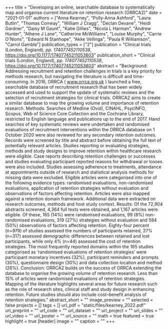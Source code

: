 +++
title = "Developing an online, searchable database to systematically map and organise current literature on retention research (ORRCA2)"
date = "2021-01-01"
authors = ["Anna Kearney", "Polly-Anna Ashford", "Laura Butlin", "Thomas Conway", "William J Cragg", "Declan Devane", "Heidi Gardner", "Daisy M Gaunt", "Katie Gillies", "Nicola L Harman", "Andrew Hunter", "Athene J Lane", "Catherine McWilliams", "Louise Murphy", "Carrie O'Nions", "Edward N Stanhope", "Akke Vellinga", "Paula R Williamson", "Carrol Gamble"]
publication_types = ["2"]
publication = "Clinical trials (London, England), _pp. 174077452110538_, https://doi.org/10.1177/17407745211053803"
publication_short = "Clinical trials (London, England), _pp. 174077452110538_, https://doi.org/10.1177/17407745211053803"
abstract = "Background: Addressing recruitment and retention challenges in trials is a key priority for methods research, but navigating the literature is difficult and time-consuming. In 2016, ORRCA ( www.orrca.org.uk ) launched a free, searchable database of recruitment research that has been widely accessed and used to support the update of systematic reviews and the selection of recruitment strategies for clinical trials. ORRCA2 aims to create a similar database to map the growing volume and importance of retention research. Methods: Searches of Medline (Ovid), CINAHL, PsycINFO, Scopus, Web of Science Core Collection and the Cochrane Library, restricted to English language and publications up to the end of 2017. Hand searches of key systematic reviews were undertaken and randomised evaluations of recruitment interventions within the ORRCA database on 1 October 2020 were also reviewed for any secondary retention outcomes. Records were screened by title and abstract before obtaining the full text of potentially relevant articles. Studies reporting or evaluating strategies, methods and study designs to improve retention within healthcare research were eligible. Case reports describing retention challenges or successes and studies evaluating participant reported reasons for withdrawal or losses were also included. Studies assessing adherence to treatments, attendance at appointments outside of research and statistical analysis methods for missing data were excluded. Eligible articles were categorised into one of the following evidence types: randomised evaluations, non-randomised evaluations, application of retention strategies without evaluation and observations of factors affecting retention. Articles were also mapped against a retention domain framework. Additional data were extracted on research outcomes, methods and host study context. Results: Of the 72,904 abstracts screened, 4,364 full texts were obtained, and 1,167 articles were eligible. Of these, 165 (14%) were randomised evaluations, 99 (8%) non-randomised evaluations, 319 (27%) strategies without evaluation and 584 (50%) observations of factors affecting retention. Eighty-four percent (n=979) of studies assessed the numbers of participants retained, 27% (n=317) assessed demographic differences between retained and lost participants, while only 4% (n=44) assessed the cost of retention strategies. The most frequently reported domains within the 165 studies categorised as ‘randomised evaluations of retention strategies’ were participant monetary incentives (32%), participant reminders and prompts (30%), questionnaire design (30%) and data collection location and method (26%). Conclusion: ORRCA2 builds on the success of ORRCA extending the database to organise the growing volume of retention research. Less than 15% of articles were randomised evaluations of retention strategies. Mapping of the literature highlights several areas for future research such as the role of research sites, clinical staff and study design in enhancing retention. Future studies should also include cost–benefit analysis of retention strategies."
abstract_short = ""
image_preview = ""
selected = false
projects = []
tags = []
url_pdf = "static/files/kearney_2022.pdf"
url_preprint = ""
url_code = ""
url_dataset = ""
url_project = ""
url_slides = ""
url_video = ""
url_poster = ""
url_source = ""
math = true
featured = true
highlight = true
[header]
image = ""
caption = ""
+++
